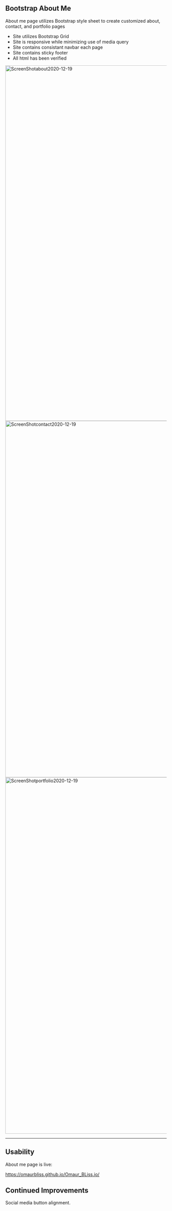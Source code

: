 ## Bootstrap About Me

About me page utilizes Bootstrap style sheet to create customized about, contact, and portfolio pages

- Site utilizes Bootstrap Grid
- Site is responsive while minimizing use of media query
- Site contains consistant navbar each page
- Site contains sticky footer
- All html has been verified



<img width="1106" alt="ScreenShotabout2020-12-19" src="https://user-images.githubusercontent.com/74269245/102717051-66ffa880-42a5-11eb-9b18-2465cfef81c7.png">
<img width="1109" alt="ScreenShotcontact2020-12-19" src="https://user-images.githubusercontent.com/74269245/102717053-741c9780-42a5-11eb-983f-4c7d1e21ff93.png">
<img width="1109" alt="ScreenShotportfolio2020-12-19" src="https://user-images.githubusercontent.com/74269245/102717061-7da5ff80-42a5-11eb-8733-6b86f3ea74ff.png">

------

## Usability

About me page is live:

https://omaurbliss.github.io/Omaur_BLiss.io/



## Continued Improvements

Social media button alignment. 

